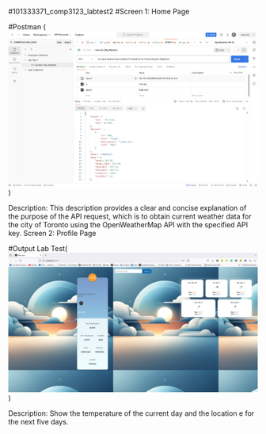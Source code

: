 #101333371_comp3123_labtest2
#Screen 1: Home Page

#Postman (![Screenshot:Postman.png](src%2FScreenshots%2FScreenshot%3APostman.png)) 

Description: This description provides a clear and concise explanation of the purpose of the API request, which is to obtain current weather data for the city of Toronto using the OpenWeatherMap API with the specified API key.
Screen 2: Profile Page

#Output Lab Test(![Screenshot:outputReact.png](src%2FScreenshots%2FScreenshot%3AoutputReact.png))

Description: Show the temperature of the current day and the location e for the next five days.